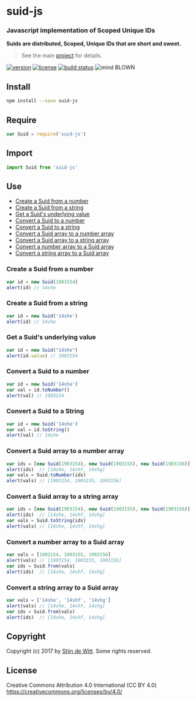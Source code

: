 # suid-js
### Javascript implementation of Scoped Unique IDs

**Suids are distributed, Scoped, Unique IDs that are short and sweet.**

> See the main [project](https://download.github.io/suid/) for details.

[![version](https://img.shields.io/npm/v/just-wait.svg)](https://npmjs.org/package/just-wait)
[![license](https://img.shields.io/badge/license-CC--BY--4.0-blue.svg)](https://creativecommons.org/licenses/by/4.0/)
[![build status](https://api.travis-ci.org/Download/suid-js.svg?branch=master)](https://travis-ci.org/Download/suid-js)
![mind BLOWN](https://img.shields.io/badge/mind-BLOWN-ff69b4.svg)


## Install
```sh
npm install --save suid-js
```

## Require
```js
var Suid = require('suid-js')
```

## Import
```js
import Suid from 'suid-js'
```

## Use
* [Create a Suid from a number](#create-a-suid-from-a-number)
* [Create a Suid from a string](#create-a-suid-from-a-string)
* [Get a Suid's underlying value](#get-a-suid-s-underlying-value)
* [Convert a Suid to a number](#convert-a-suid-to-a-number)
* [Convert a Suid to a string](#convert-a-suid-to-a-string)
* [Convert a Suid array to a number array](#convert-a-suid-array-to-a-number-array)
* [Convert a Suid array to a string array](#convert-a-suid-array-to-a-string-array)
* [Convert a number array to a Suid array](#convert-a-number-array-to-a-suid-array)
* [Convert a string array to a Suid array](#convert-a-string-array-to-a-suid-array)

### Create a Suid from a number
```js
var id = new Suid(1903154)
alert(id) // 14she
```

### Create a Suid from a string
```js
var id = new Suid('14she')
alert(id) // 14she
```

### Get a Suid's underlying value
```js
var id = new Suid("14she")
alert(id.value) // 1903154
```

### Convert a Suid to a number
```js
var id = new Suid('14she')
var val = id.toNumber()
alert(val) // 1903154
```

### Convert a Suid to a String
```js
var id = new Suid('14she')
var val = id.toString()
alert(val) // 14she
```

### Convert a Suid array to a number array
```js
var ids = [new Suid(1903154), new Suid(1903155), new Suid(1903156)]
alert(ids)  // [14she, 14shf, 14shg]
var vals = Suid.toNumber(ids)
alert(vals) // [1903154, 1903155, 1903156]
```

### Convert a Suid array to a string array
```js
var ids = [new Suid(1903154), new Suid(1903155), new Suid(1903156)]
alert(ids)  // [14she, 14shf, 14shg]
var vals = Suid.toString(ids)
alert(vals) // [14she, 14shf, 14shg]
```

### Convert a number array to a Suid array
```js
var vals = [1903154, 1903155, 1903156]
alert(vals) // [1903154, 1903155, 1903156]
var ids = Suid.from(vals)
alert(ids)  // [14she, 14shf, 14shg]
```

### Convert a string array to a Suid array
```js
var vals = ['14she', '14shf', '14shg']
alert(vals) // [14she, 14shf, 14shg]
var ids = Suid.from(vals)
alert(ids)  // [14she, 14shf, 14shg]
```

## Copyright
Copyright (c) 2017 by [Stijn de Witt](http://stijndewitt.com). Some rights reserved.

## License
Creative Commons Attribution 4.0 International (CC BY 4.0)
https://creativecommons.org/licenses/by/4.0/

